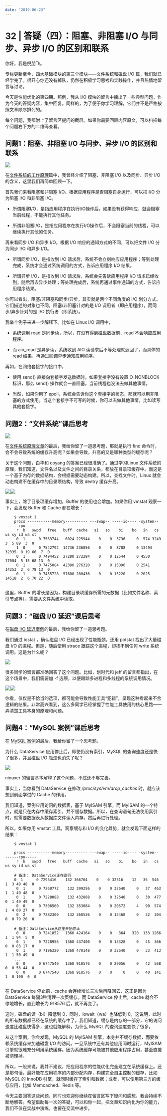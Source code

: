 ```yaml
---
date: "2019-06-23"
---  
```

      
# 32 | 答疑（四）：阻塞、非阻塞 I/O 与同步、异步 I/O 的区别和联系
你好，我是倪朋飞。

专栏更新至今，四大基础模块的第三个模块——文件系统和磁盘 I/O 篇，我们就已经学完了。很开心你还没有掉队，仍然在积极学习思考和实践操作，并且热情地留言与讨论。

今天是性能优化的第四期。照例，我从 I/O 模块的留言中摘出了一些典型问题，作为今天的答疑内容，集中回复。同样的，为了便于你学习理解，它们并不是严格按照文章顺序排列的。

每个问题，我都附上了留言区提问的截屏。如果你需要回顾内容原文，可以扫描每个问题右下方的二维码查看。

## 问题1：阻塞、非阻塞 I/O 与同步、异步 I/O 的区别和联系

![](./httpsstatic001geekbangorgresourceimage1cb01c3237118d1c55792ac0d9cc23f14bb0.png)

在[文件系统的工作原理](https://time.geekbang.org/column/article/76876)篇中，我曾经介绍了阻塞、非阻塞 I/O 以及同步、异步 I/O 的含义，这里我们再简单回顾一下。

首先我们来看阻塞和非阻塞 I/O。根据应用程序是否阻塞自身运行，可以把 I/O 分为阻塞 I/O 和非阻塞 I/O。

* 所谓阻塞I/O，是指应用程序在执行I/O操作后，如果没有获得响应，就会阻塞当前线程，不能执行其他任务。

* 所谓非阻塞I/O，是指应用程序在执行I/O操作后，不会阻塞当前的线程，可以继续执行其他的任务。

再来看同步 I/O 和异步 I/O。根据 I/O 响应的通知方式的不同，可以把文件 I/O 分为同步 I/O 和异步 I/O。

<!-- [[[read_end]]] -->

* 所谓同步 I/O，是指收到 I/O 请求后，系统不会立刻响应应用程序；等到处理完成，系统才会通过系统调用的方式，告诉应用程序 I/O 结果。

* 所谓异步 I/O，是指收到 I/O 请求后，系统会先告诉应用程序 I/O 请求已经收到，随后再去异步处理；等处理完成后，系统再通过事件通知的方式，告诉应用程序结果。

你可以看出，阻塞/非阻塞和同步/异步，其实就是两个不同角度的 I/O 划分方式。它们描述的对象也不同，阻塞/非阻塞针对的是 I/O 调用者（即应用程序），而同步/异步针对的是 I/O 执行者（即系统）。

我举个例子来进一步解释下。比如在 Linux I/O 调用中，

* 系统调用 read 是同步读，所以，在没有得到磁盘数据前，read 不会响应应用程序。

* 而 aio\_read 是异步读，系统收到 AIO 读请求后不等处理就返回了，而具体的 read 结果，再通过回调异步通知应用程序。

再如，在网络套接字的接口中，

* 使用 send\(\) 直接向套接字发送数据时，如果套接字没有设置 O\_NONBLOCK 标识，那么 send\(\) 操作就会一直阻塞，当前线程也没法去做其他事情。

* 当然，如果你用了 epoll，系统会告诉你这个套接字的状态，那就可以用非阻塞的方式使用。当这个套接字不可写的时候，你可以去做其他事情，比如读写其他套接字。

## 问题2：“文件系统”课后思考

![](./httpsstatic001geekbangorgresourceimage40a640c924ea4b11e12d6d34181a00f292a6.jpg)

在[文件系统原理](https://time.geekbang.org/column/article/76876)[文章](https://time.geekbang.org/column/article/76876)的最后，我给你留了一道思考题，那就是执行 find 命令时，会不会导致系统的缓存升高呢？如果会导致，升高的又是哪种类型的缓存呢？

关于这个问题，白华和 coyang 的答案已经很准确了。通过学习Linux 文件系统的原理，我们知道，文件名以及文件之间的目录关系，都放在目录项缓存中。而这是一个基于内存的数据结构，会根据需要动态构建。所以，查找文件时，Linux 就会动态构建不在缓存中的目录项结构，导致 dentry 缓存升高。

![](./httpsstatic001geekbangorgresourceimage48c5488110263a9c7ff801a3e04c010f0bc5.png)![](./httpsstatic001geekbangorgresourceimage575857e4cf5a42a91392ebebf106f992a858.png)

事实上，除了目录项缓存增加，Buffer 的使用也会增加。如果你用 vmstat 观察一下，会发现 Buffer 和 Cache 都在增长：

```
    $ vmstat 1
    procs -----------memory---------- ---swap-- -----io---- -system-- ------cpu-----
     r  b   swpd   free   buff  cache   si   so    bi    bo   in   cs us sy id wa st
     0  1      0 7563744   6024 225944    0    0  3736     0  574 3249  3  5 89  3  0
     1  0      0 7542792  14736 236856    0    0  8708     0 13494 32335  8 19 66  7  0
     0  1      0 7494452  27280 272284    0    0 12544     0 4550 17084  5 15 68 13  0
     0  1      0 7475084  42380 276320    0    0 15096     0 2541 14253  2  6 78 13  0
     0  1      0 7455728  57600 280436    0    0 15220     0 2025 14518  2  6 70 22  0
    

```

这里，Buffer 的增长是因为，构建目录项缓存所需的元数据（比如文件名称、索引节点等），需要从文件系统中读取。

## 问题3：“磁盘 I/O 延迟”课后思考

在[磁盘 I/O 延迟案例](https://time.geekbang.org/column/article/78409)的最后，我给你留了一道思考题。

我们通过 iostat ，确认磁盘 I/O 已经出现了性能瓶颈，还用 pidstat 找出了大量磁盘 I/O 的进程。但是，随后使用 strace 跟踪这个进程，却找不到任何 write 系统调用。这是为什么呢？

![](./httpsstatic001geekbangorgresourceimage64096408b3aa2aa9a98a930d1a5b2e2fef09.jpg)

很多同学的留言都准确回答了这个问题。比如，划时代和 jeff 的留言都指出，在这个场景中，我们需要加 \-f 选项，以便跟踪多进程和多线程的系统调用情况。

![](./httpsstatic001geekbangorgresourceimagee455e4e9a070022f7b49cb8d5554b9a60055.png)![](./httpsstatic001geekbangorgresourceimage710571a6df4144ce59d9e1a01c26453acf05.png)

你看，仅仅是不恰当的选项，都可能会导致性能工具“犯错”，呈现这种看起来不合逻辑的结果。非常高兴看到，这么多同学已经掌握了性能工具使用的核心思路——弄清楚工具本身的原理和问题。

## 问题4：“MySQL 案例”课后思考

在 [MySQL 案例](https://time.geekbang.org/column/article/78633)的最后，我给你留了一个思考题。

为什么 DataService 应用停止后，即使仍没有索引，MySQL 的查询速度还是快了很多，并且磁盘 I/O 瓶颈也消失了呢？

![](./httpsstatic001geekbangorgresourceimage9278924fbc974313b1e0fe6b8d14e7a44178.png)

ninuxer 的留言基本解释了这个问题，不过还不够完善。

事实上，当你看到 DataService 在修改 _/proc/sys/vm/drop\_caches_ 时，就应该想到前面学过的 Cache 的作用。

我们知道，案例应用访问的数据表，基于 MyISAM 引擎，而 MyISAM 的一个特点，就是只在内存中缓存索引，并不缓存数据。所以，在查询语句无法使用索引时，就需要数据表从数据库文件读入内存，然后再进行处理。

所以，如果你用 vmstat 工具，观察缓存和 I/O 的变化趋势，就会发现下面这样的结果：

```
    $ vmstat 1
    
    procs -----------memory---------- ---swap-- -----io---- -system-- ------cpu-----
     r  b   swpd   free   buff  cache   si   so    bi    bo   in   cs us sy id wa st
    
    # 备注： DataService正在运行
    0  1      0 7293416    132 366704    0    0 32516    12   36  546  1  3 49 48  0
     0  1      0 7260772    132 399256    0    0 32640     0   37  463  1  1 49 48  0
     0  1      0 7228088    132 432088    0    0 32640     0   30  477  0  1 49 49  0
     0  0      0 7306560    132 353084    0    0 20572     4   90  574  1  4 69 27  0
     0  2      0 7282300    132 368536    0    0 15468     0   32  304  0  0 79 20  0
    
    # 备注：DataService从这里开始停止
     0  0      0 7241852   1360 424164    0    0   864   320  133 1266  1  1 94  5  0
     0  1      0 7228956   1368 437400    0    0 13328     0   45  366  0  0 83 17  0
     0  1      0 7196320   1368 470148    0    0 32640     0   33  413  1  1 50 49  0
    ...
     0  0      0 6747540   1368 918576    0    0 29056     0   42  568  0  0 56 44  0
     0  0      0 6747540   1368 918576    0    0     0     0   40  141  1  0 100  0  0
    

```

在 DataService 停止前，cache 会连续增长三次后再降回去，这正是因为 DataService 每隔3秒清理一次页缓存。而 DataService 停止后，cache 就会不停地增长，直到增长为 918576 后，就不再变了。

这时，磁盘的读（bi）降低到 0，同时，iowait（wa）也降低到 0，这说明，此时的所有数据都已经在系统的缓存中了。我们知道，缓存是内存的一部分，它的访问速度比磁盘快得多，这也就能解释，为什么 MySQL 的查询速度变快了很多。

从这个案例，你会发现，MySQL 的 MyISAM 引擎，本身并不缓存数据，而要依赖系统缓存来加速磁盘 I/O 的访问。一旦系统中还有其他应用同时运行，MyISAM 引擎就很难充分利用系统缓存。因为系统缓存可能被其他应用程序占用，甚至直接被清理掉。

所以，一般来说，我并不建议，把应用程序的性能优化完全建立在系统缓存上。还是那句话，最好能在应用程序的内部分配内存，构建完全自主控制的缓存，比如 MySQL 的 InnoDB 引擎，就同时缓存了索引和数据；或者，可以使用第三方的缓存应用，比如 Memcached、Redis 等。

今天主要回答这些问题，同时也欢迎你继续在留言区写下疑问和感想，我会持续不断地解答。希望借助每一次的答疑，可以和你一起，把文章知识内化为你的能力，我们不仅在实战中演练，也要在交流中进步。